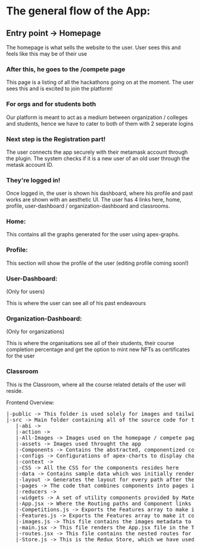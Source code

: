 # The general flow of the App:

## Entry point -> Homepage

The homepage is what sells the website to the user. User sees this and feels like this may be of their use

### After this, he goes to the /compete page

This page is a listing of all the hackathons going on at the moment. The user sees this and is excited to join the platform!

### For orgs and for students both

Our platform is meant to act as a medium between organization / colleges and students, hence we have to cater to both of them with 2 seperate logins

### Next step is the Registration part!

The user connects the app securely with their metamask account through the plugin. The system checks if it is a new user of an old user through the metask account ID.

### They're logged in!

Once logged in, the user is shown his dashboard, where his profile and past works are shown with an aesthetic UI. The user has 4 links here, home, profile, user-dashboard / organization-dashboard and classrooms.

### Home:

This contains all the graphs generated for the user using apex-graphs.

### Profile:

This section will show the profile of the user (editing profile coming soon!)

### User-Dashboard:
(Only for users)

This is where the user can see all of his past endeavours

### Organization-Dashboard:
(Only for organizations)

This is where the organisations see all of their students, their course completion percentage and get the option to mint new NFTs as certificates for the user

### Classroom

This is the Classroom, where all the course related details of the user will reside.

Frontend Overview:

<pre>
|-public -> This folder is used solely for images and tailwind css configurations
|-src -> Main folder containing all of the source code for the app
   |-abi -> 
   |-action -> 
   |-All-Images -> Images used on the homepage / compete page
   |-assets -> Images used throught the app
   |-Components -> Contains the abstracted, componentized code that acts as the building block for the app
   |-configs -> Configurations of apex-charts to display charts
   |-context -> 
   |-CSS -> All the CSS for the components resides here
   |-data -> Contains sample data which was initially rendered in the UI phase
   |-layout -> Generates the layout for every path after the user is logged in
   |-pages -> The code that combines components into pages is put here 
   |-reducers -> 
   |-widgets -> A set of utility components provided by Material-Tailwind for use throughout the app
   |-App.jsx -> Where the Routing paths and Component links reside
   |-Competitions.js -> Exports the Features array to make it convenient to render over in the competitions section of the compete page
   |-Features.js -> Exports the Features array to make it convenient to render over in the features section of the homepage
   |-images.js -> This file contains the images metadata to make it convenient to render on the HomePage 
   |-main.jsx -> This file renders the App.jsx file in the ThemeProvider and MaterialTailwindControllerProvider, which is necessary to make tailwind and material accessible throught the app
   |-routes.jsx -> This file contains the nested routes for dashboard
   |-Store.js -> This is the Redux Store, which we have used to make data be accessible by every component
</pre>
